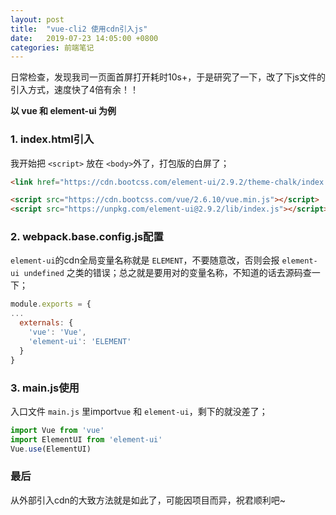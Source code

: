 ```yaml
---
layout: post
title:  "vue-cli2 使用cdn引入js"
date:   2019-07-23 14:05:00 +0800
categories: 前端笔记
---
```

日常检查，发现我司一页面首屏打开耗时10s+，于是研究了一下，改了下js文件的引入方式，速度快了4倍有余！！

**以 vue 和 element-ui 为例**

### 1. index.html引入
我开始把 `<script>` 放在 `<body>`外了，打包版的白屏了；
```html
<link href="https://cdn.bootcss.com/element-ui/2.9.2/theme-chalk/index.css" rel="stylesheet">

<script src="https://cdn.bootcss.com/vue/2.6.10/vue.min.js"></script>
<script src="https://unpkg.com/element-ui@2.9.2/lib/index.js"></script>
```

### 2. webpack.base.config.js配置
`element-ui`的cdn全局变量名称就是 `ELEMENT`，不要随意改，否则会报 `element-ui undefined` 之类的错误；总之就是要用对的变量名称，不知道的话去源码查一下；
```js
module.exports = {
...
  externals: {
    'vue': 'Vue',
    'element-ui': 'ELEMENT'
  }
}
```

### 3. main.js使用
入口文件 `main.js` 里import`vue` 和 `element-ui`，剩下的就没差了；
```js
import Vue from 'vue'
import ElementUI from 'element-ui'
Vue.use(ElementUI)
```

### 最后
从外部引入cdn的大致方法就是如此了，可能因项目而异，祝君顺利吧~
